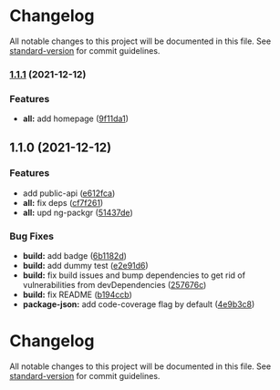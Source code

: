 # Changelog

All notable changes to this project will be documented in this file. See [standard-version](https://github.com/conventional-changelog/standard-version) for commit guidelines.

### [1.1.1](https://github.com/TinkoffCreditSystems/tui-ngrx-forms-adapter/compare/v1.1.0...v1.1.1) (2021-12-12)

### Features

-   **all:** add homepage ([9f11da1](https://github.com/TinkoffCreditSystems/tui-ngrx-forms-adapter/commit/9f11da133795ee1072139b25b9255a63463e3e5b))

## 1.1.0 (2021-12-12)

### Features

-   add public-api ([e612fca](https://github.com/TinkoffCreditSystems/tui-ngrx-forms-adapter/commit/e612fca79139a5c8e106aa153e4c5db29b051a6f))
-   **all:** fix deps ([cf7f261](https://github.com/TinkoffCreditSystems/tui-ngrx-forms-adapter/commit/cf7f261b2f0133c9870851a832c6b2042ce4ac27))
-   **all:** upd ng-packgr ([51437de](https://github.com/TinkoffCreditSystems/tui-ngrx-forms-adapter/commit/51437de50c17d2931030d21348e8e213d1ced406))

### Bug Fixes

-   **build:** add badge ([6b1182d](https://github.com/TinkoffCreditSystems/tui-ngrx-forms-adapter/commit/6b1182d4de356a303654d542cd61515baa1b41b3))
-   **build:** add dummy test ([e2e91d6](https://github.com/TinkoffCreditSystems/tui-ngrx-forms-adapter/commit/e2e91d687332aa8d8237722645ca6ada1fb6a85e))
-   **build:** fix build issues and bump dependencies to get rid of vulnerabilities from devDependencies ([257676c](https://github.com/TinkoffCreditSystems/tui-ngrx-forms-adapter/commit/257676c68394e2dbce307367fa384d411bea0147))
-   **build:** fix README ([b194ccb](https://github.com/TinkoffCreditSystems/tui-ngrx-forms-adapter/commit/b194ccb72ec77c7aba60b7695163aecbfeae9f95))
-   **package-json:** add code-coverage flag by default ([4e9b3c8](https://github.com/TinkoffCreditSystems/tui-ngrx-forms-adapter/commit/4e9b3c8bdfc3da1b3ff5f81ec14842ae8359eeda))

# Changelog

All notable changes to this project will be documented in this file. See [standard-version](https://github.com/conventional-changelog/standard-version) for commit guidelines.

